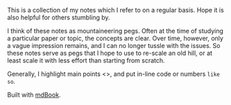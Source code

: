 This is a collection of my notes which I refer to on a regular basis. Hope it is also helpful for others stumbling by.

I think of these notes as mountaineering pegs. Often at the time of studying a particular paper or topic, the concepts are clear. Over time, however, only a vague impression remains, and I can no longer tussle with the issues. So these notes serve as pegs that I hope to use to re-scale an old hill, or at least scale it with less effort than starting from scratch.

Generally, I highlight main points <<like so>>, and put in-line code or numbers `like so`.

Built with [mdBook](https://rust-lang.github.io/mdBook/).